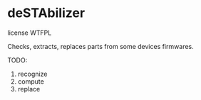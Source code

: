 # deSTAbilizer


license WTFPL

Checks, extracts, replaces parts from some devices firmwares.


TODO:
  1. recognize
  2. compute
  3. replace
